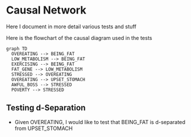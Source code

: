 # Causal Network

Here I document in more detail various tests and stuff

Here is the flowchart of the causal diagram used in the tests

```mermaid
graph TD
  OVEREATING --> BEING_FAT
  LOW_METABOLISM --> BEING_FAT
  EXERCISING --> BEING_FAT
  FAT_GENE --> LOW_METABOLISM
  STRESSED --> OVEREATING
  OVEREATING --> UPSET_STOMACH
  AWFUL_BOSS --> STRESSED
  POVERTY --> STRESSED
```

## Testing d-Separation

- Given OVEREATING, I would like to test that BEING_FAT is d-separated from UPSET_STOMACH